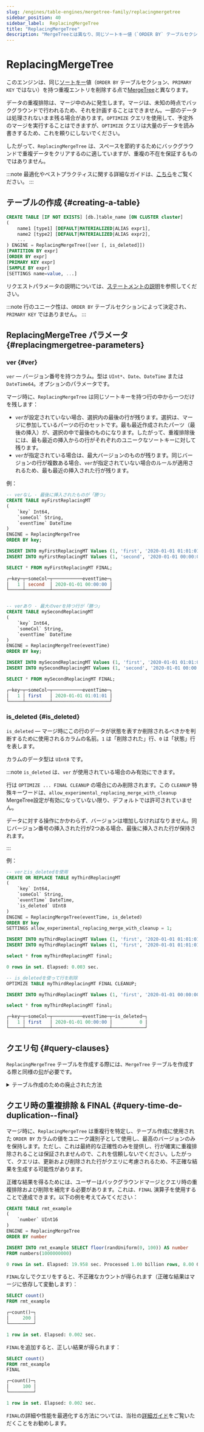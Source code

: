 ```yaml
---
slug: /engines/table-engines/mergetree-family/replacingmergetree
sidebar_position: 40
sidebar_label:  ReplacingMergeTree
title: "ReplacingMergeTree"
description: "MergeTreeとは異なり、同じソートキー値（`ORDER BY` テーブルセクション、`PRIMARY KEY` ではない）を持つ重複エントリを削除します。"
---
```



# ReplacingMergeTree

このエンジンは、同じ[ソートキー](../../../engines/table-engines/mergetree-family/mergetree.md)値（`ORDER BY` テーブルセクション、`PRIMARY KEY` ではない）を持つ重複エントリを削除する点で[MergeTree](/engines/table-engines/mergetree-family/versionedcollapsingmergetree)と異なります。

データの重複排除は、マージ中のみに発生します。マージは、未知の時点でバックグラウンドで行われるため、それを計画することはできません。一部のデータは処理されないまま残る場合があります。`OPTIMIZE` クエリを使用して、予定外のマージを実行することはできますが、`OPTIMIZE` クエリは大量のデータを読み書きするため、これを頼りにしないでください。

したがって、`ReplacingMergeTree` は、スペースを節約するためにバックグラウンドで重複データをクリアするのに適していますが、重複の不在を保証するものではありません。

:::note
最適化やベストプラクティスに関する詳細なガイドは、[こちら](/guides/replacing-merge-tree)をご覧ください。
:::

## テーブルの作成 {#creating-a-table}

``` sql
CREATE TABLE [IF NOT EXISTS] [db.]table_name [ON CLUSTER cluster]
(
    name1 [type1] [DEFAULT|MATERIALIZED|ALIAS expr1],
    name2 [type2] [DEFAULT|MATERIALIZED|ALIAS expr2],
    ...
) ENGINE = ReplacingMergeTree([ver [, is_deleted]])
[PARTITION BY expr]
[ORDER BY expr]
[PRIMARY KEY expr]
[SAMPLE BY expr]
[SETTINGS name=value, ...]
```

リクエストパラメータの説明については、[ステートメントの説明](../../../sql-reference/statements/create/table.md)を参照してください。

:::note
行のユニーク性は、`ORDER BY` テーブルセクションによって決定され、`PRIMARY KEY` ではありません。
:::

## ReplacingMergeTree パラメータ {#replacingmergetree-parameters}

### ver {#ver}

`ver` — バージョン番号を持つカラム。型は `UInt*`、`Date`、`DateTime` または `DateTime64`。オプションのパラメータです。

マージ時に、`ReplacingMergeTree` は同じソートキーを持つ行の中から一つだけを残します：

   - `ver`が設定されていない場合、選択内の最後の行が残ります。選択は、マージに参加しているパーツの行のセットです。最も最近作成されたパーツ（最後の挿入）が、選択の中で最後のものになります。したがって、重複排除後には、最も最近の挿入からの行がそれぞれのユニークなソートキーに対して残ります。
   - `ver`が指定されている場合は、最大バージョンのものが残ります。同じバージョンの行が複数ある場合、`ver`が指定されていない場合のルールが適用されるため、最も最近の挿入された行が残ります。

例：

```sql
-- verなし - 最後に挿入されたものが「勝つ」
CREATE TABLE myFirstReplacingMT
(
    `key` Int64,
    `someCol` String,
    `eventTime` DateTime
)
ENGINE = ReplacingMergeTree
ORDER BY key;

INSERT INTO myFirstReplacingMT Values (1, 'first', '2020-01-01 01:01:01');
INSERT INTO myFirstReplacingMT Values (1, 'second', '2020-01-01 00:00:00');

SELECT * FROM myFirstReplacingMT FINAL;

┌─key─┬─someCol─┬───────────eventTime─┐
│   1 │ second  │ 2020-01-01 00:00:00 │
└─────┴─────────┴─────────────────────┘


-- verあり - 最大のverを持つ行が「勝つ」
CREATE TABLE mySecondReplacingMT
(
    `key` Int64,
    `someCol` String,
    `eventTime` DateTime
)
ENGINE = ReplacingMergeTree(eventTime)
ORDER BY key;

INSERT INTO mySecondReplacingMT Values (1, 'first', '2020-01-01 01:01:01');
INSERT INTO mySecondReplacingMT Values (1, 'second', '2020-01-01 00:00:00');

SELECT * FROM mySecondReplacingMT FINAL;

┌─key─┬─someCol─┬───────────eventTime─┐
│   1 │ first   │ 2020-01-01 01:01:01 │
└─────┴─────────┴─────────────────────┘
```

### is_deleted {#is_deleted}

`is_deleted` — マージ時にこの行のデータが状態を表すか削除されるべきかを判断するために使用されるカラムの名前。`1` は「削除された」行、`0` は「状態」行を表します。

  カラムのデータ型は `UInt8` です。

:::note
`is_deleted` は、`ver` が使用されている場合のみ有効にできます。

行は `OPTIMIZE ... FINAL CLEANUP` の場合にのみ削除されます。この `CLEANUP` 特殊キーワードは、`allow_experimental_replacing_merge_with_cleanup` MergeTree設定が有効になっていない限り、デフォルトでは許可されていません。

データに対する操作にかかわらず、バージョンは増加しなければなりません。同じバージョン番号の挿入された行が2つある場合、最後に挿入された行が保持されます。

:::

例：
```sql
-- verとis_deletedを使用
CREATE OR REPLACE TABLE myThirdReplacingMT
(
    `key` Int64,
    `someCol` String,
    `eventTime` DateTime,
    `is_deleted` UInt8
)
ENGINE = ReplacingMergeTree(eventTime, is_deleted)
ORDER BY key
SETTINGS allow_experimental_replacing_merge_with_cleanup = 1;

INSERT INTO myThirdReplacingMT Values (1, 'first', '2020-01-01 01:01:01', 0);
INSERT INTO myThirdReplacingMT Values (1, 'first', '2020-01-01 01:01:01', 1);

select * from myThirdReplacingMT final;

0 rows in set. Elapsed: 0.003 sec.

-- is_deletedを使って行を削除
OPTIMIZE TABLE myThirdReplacingMT FINAL CLEANUP;

INSERT INTO myThirdReplacingMT Values (1, 'first', '2020-01-01 00:00:00', 0);

select * from myThirdReplacingMT final;

┌─key─┬─someCol─┬───────────eventTime─┬─is_deleted─┐
│   1 │ first   │ 2020-01-01 00:00:00 │          0 │
└─────┴─────────┴─────────────────────┴────────────┘
```

## クエリ句 {#query-clauses}

`ReplacingMergeTree` テーブルを作成する際には、`MergeTree` テーブルを作成する際と同様の[句](../../../engines/table-engines/mergetree-family/mergetree.md)が必要です。

<details markdown="1">

<summary>テーブル作成のための廃止された方法</summary>

:::note
新しいプロジェクトではこの方法を使用せず、可能であれば古いプロジェクトを上記の方法に切り替えてください。
:::

``` sql
CREATE TABLE [IF NOT EXISTS] [db.]table_name [ON CLUSTER cluster]
(
    name1 [type1] [DEFAULT|MATERIALIZED|ALIAS expr1],
    name2 [type2] [DEFAULT|MATERIALIZED|ALIAS expr2],
    ...
) ENGINE [=] ReplacingMergeTree(date-column [, sampling_expression], (primary, key), index_granularity, [ver])
```

`ver`を除くすべてのパラメータは、`MergeTree` と同じ意味を持ちます。

- `ver` - バージョンを持つカラム。オプションのパラメータ。詳細は上記のテキストを参照してください。

</details>

## クエリ時の重複排除 & FINAL {#query-time-de-duplication--final}

マージ時に、`ReplacingMergeTree` は重複行を特定し、テーブル作成に使用された `ORDER BY` カラムの値をユニーク識別子として使用し、最高のバージョンのみを保持します。ただし、これは最終的な正確性のみを提供し、行が確実に重複排除されることは保証されませんので、これを信頼しないでください。したがって、クエリは、更新および削除された行がクエリに考慮されるため、不正確な結果を生成する可能性があります。

正確な結果を得るためには、ユーザーはバックグラウンドマージとクエリ時の重複排除および削除を補完する必要があります。これは、`FINAL` 演算子を使用することで達成できます。以下の例を考えてみてください：

```sql
CREATE TABLE rmt_example
(
    `number` UInt16
)
ENGINE = ReplacingMergeTree
ORDER BY number

INSERT INTO rmt_example SELECT floor(randUniform(0, 100)) AS number
FROM numbers(1000000000)

0 rows in set. Elapsed: 19.958 sec. Processed 1.00 billion rows, 8.00 GB (50.11 million rows/s., 400.84 MB/s.)
```
`FINAL`なしでクエリをすると、不正確なカウントが得られます（正確な結果はマージに依存して変動します）：

```sql
SELECT count()
FROM rmt_example

┌─count()─┐
│     200 │
└─────────┘

1 row in set. Elapsed: 0.002 sec.
```

`FINAL`を追加すると、正しい結果が得られます：

```sql
SELECT count()
FROM rmt_example
FINAL

┌─count()─┐
│     100 │
└─────────┘

1 row in set. Elapsed: 0.002 sec.
```

`FINAL`の詳細や性能を最適化する方法については、当社の[詳細ガイド](/guides/replacing-merge-tree)をご覧いただくことをお勧めします。
